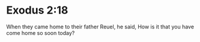 # Exodus 2:18

When they came home to their father Reuel, he said, How is it that you have come home so soon today?
